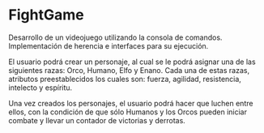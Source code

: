 # FightGame

Desarrollo de un videojuego utilizando la consola de comandos. Implementación de herencia e interfaces para su ejecución.

El usuario podrá crear un personaje, al cual se le podrá asignar una de las siguientes razas: Orco, Humano, Elfo y Enano. Cada una de estas razas, atributos preestablecidos los cuales son: fuerza, agilidad, resistencia, intelecto y espíritu.

Una vez creados los personajes, el usuario podrá hacer que luchen entre ellos, con la condición de que sólo Humanos y los Orcos pueden iniciar combate y llevar un contador de victorias y derrotas.
